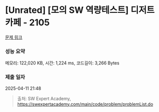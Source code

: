 # [Unrated] [모의 SW 역량테스트] 디저트 카페 - 2105 

[문제 링크](https://swexpertacademy.com/main/code/problem/problemDetail.do?contestProbId=AV5VwAr6APYDFAWu) 

### 성능 요약

메모리: 122,020 KB, 시간: 1,224 ms, 코드길이: 3,266 Bytes

### 제출 일자

2025-04-11 21:48



> 출처: SW Expert Academy, https://swexpertacademy.com/main/code/problem/problemList.do